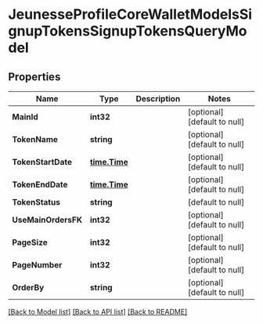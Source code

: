 # JeunesseProfileCoreWalletModelsSignupTokensSignupTokensQueryModel

## Properties
Name | Type | Description | Notes
------------ | ------------- | ------------- | -------------
**MainId** | **int32** |  | [optional] [default to null]
**TokenName** | **string** |  | [optional] [default to null]
**TokenStartDate** | [**time.Time**](time.Time.md) |  | [optional] [default to null]
**TokenEndDate** | [**time.Time**](time.Time.md) |  | [optional] [default to null]
**TokenStatus** | **string** |  | [default to null]
**UseMainOrdersFK** | **int32** |  | [optional] [default to null]
**PageSize** | **int32** |  | [optional] [default to null]
**PageNumber** | **int32** |  | [optional] [default to null]
**OrderBy** | **string** |  | [optional] [default to null]

[[Back to Model list]](../README.md#documentation-for-models) [[Back to API list]](../README.md#documentation-for-api-endpoints) [[Back to README]](../README.md)


